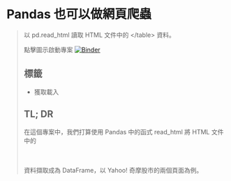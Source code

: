 # Pandas 也可以做網頁爬蟲

> 以 pd.read_html 讀取 HTML 文件中的 <table></table\> 資料。

點擊圖示啟動專案 [![Binder](https://mybinder.org/badge_logo.svg)]()

## 標籤

- 獲取載入

## TL; DR

在這個專案中，我們打算使用 Pandas 中的函式 read_html 將 HTML 文件中的 <table></table> 資料擷取成為 DataFrame，以 Yahoo! 奇摩股市的兩個頁面為例。
